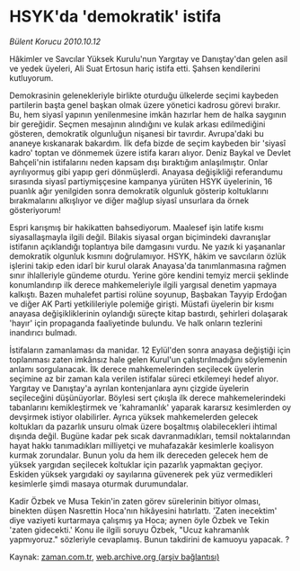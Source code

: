 # HSYK'da 'demokratik' istifa

*Bülent Korucu 2010.10.12*

<td class="columnist-detail">
<p>Hâkimler ve Savcılar Yüksek Kurulu'nun Yargıtay ve Danıştay'dan gelen asil ve yedek üyeleri, Ali Suat Ertosun hariç istifa etti. Şahsen kendilerini kutluyorum.</p>
<p>
<div id="haberMetinDiv">
<p>Demokrasinin gelenekleriyle birlikte oturduğu ülkelerde seçimi kaybeden partilerin başta genel başkan olmak üzere yönetici kadrosu görevi bırakır. Bu, hem siyasî yapının yenilenmesine imkân hazırlar hem de halka saygının bir gereğidir. Seçmen mesajının alındığını ve kulak arkası edilmediğini gösteren, demokratik olgunluğun nişanesi bir tavırdır. Avrupa'daki bu ananeye kıskanarak bakardım. İlk defa bizde de seçim kaybeden bir 'siyasî kadro' toptan ve dönmemek üzere istifa kararı alıyor. Deniz Baykal ve Devlet Bahçeli'nin istifalarını neden kapsam dışı bıraktığım anlaşılmıştır. Onlar ayrılıyormuş gibi yapıp geri dönmüşlerdi. Anayasa değişikliği referandumu sırasında siyasî partiymişçesine kampanya yürüten HSYK üyelerinin, 16 puanlık ağır yenilgiden sonra demokratik olgunluk gösterip koltuklarını bırakmalarını alkışlıyor ve diğer mağlup siyasî unsurlara da örnek gösteriyorum!
<p>Espri karışmış bir hakikatten bahsediyorum. Maalesef işin latife kısmı siyasallaşmayla ilgili değil. Bilakis siyasal organ biçimindeki davranışlar istifanın açıklandığı toplantıya bile damgasını vurdu. Ne yazık ki yaşananlar demokratik olgunluk kısmını doğrulamıyor. HSYK, hâkim ve savcıların özlük işlerini takip eden idarî bir kurul olarak Anayasa'da tanımlanmasına rağmen sınır ihlalleriyle gündeme oturdu. Yerine göre kendini temyiz mercii şeklinde konumlandırıp ilk derece mahkemeleriyle ilgili yargısal denetim yapmaya kalkıştı. Bazen muhalefet partisi rolüne soyunup, Başbakan Tayyip Erdoğan ve diğer AK Parti yetkilileriyle polemiğe girişti. Müstafi üyelerin bir kısmı anayasa değişikliklerinin oylandığı süreçte kitap bastırdı, şehirleri dolaşarak 'hayır' için propaganda faaliyetinde bulundu. Ve halk onların tezlerini inandırıcı bulmadı.
<p>İstifaların zamanlaması da manidar. 12 Eylül'den sonra anayasa değiştiği için toplanması zaten imkânsız hale gelen Kurul'un çalıştırılmadığını söylemenin anlamı sorgulanacak. İlk derece mahkemelerinden seçilecek üyelerin seçimine az bir zaman kala verilen istifalar süreci etkilemeyi hedef alıyor. Yargıtay ve Danıştay'a ayrılan kontenjanlara aynı çizgide üyelerin seçileceğini düşünüyorlar. Böylesi sert çıkışla ilk derece mahkemelerindeki tabanlarını kemikleştirmek ve 'kahramanlık' yaparak kararsız kesimlerden oy devşirmek istiyor olabilirler. Ayrıca yüksek mahkemelerden gelecek koltukları da pazarlık unsuru olmak üzere boşaltmış olabilecekleri ihtimal dışında değil. Bugüne kadar pek sıcak davranmadıkları, temsil noktalarından hayat hakkı tanımadıkları milliyetçi ve muhafazakâr kesimlerle koalisyon kurmak zorundalar. Bunun yolu da hem ilk dereceden gelecek hem de yüksek yargıdan seçilecek koltuklar için pazarlık yapmaktan geçiyor. Eskiden yüksek yargıdaki oy sayılarına güvenerek pek yüz vermedikleri kesimlerle şimdi masaya oturmak durumundalar.
<p>Kadir Özbek ve Musa Tekin'in zaten görev sürelerinin bitiyor olması, binekten düşen Nasrettin Hoca'nın hikâyesini hatırlattı. 'Zaten inecektim' diye vaziyeti kurtarmaya çalışmış ya Hoca; aynen öyle Özbek ve Tekin 'zaten gidecekti.' Konu ile ilgili soruyu Özbek, "Ucuz kahramanlık yapmıyoruz." sözleriyle cevaplamış. Bunun takdirini de kamuoyu yapacak. ? </p></p></p></p></div>
</p>
<a href="http://web.archive.org/web/20101224234156/mailto:b.korucu@zaman.com.tr">
</a></td>

Kaynak: [zaman.com.tr](http://zaman.com.tr/yazar.do?yazino=1038998), [web.archive.org (arşiv bağlantısı)](http://web.archive.org/web/20101224234156/http://zaman.com.tr/yazar.do?yazino=1038998)
